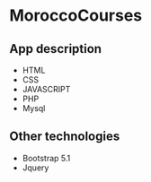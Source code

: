 # MoroccoCourses
## App description 
- HTML
- CSS
- JAVASCRIPT
- PHP
- Mysql

## Other technologies
- Bootstrap 5.1
- Jquery
